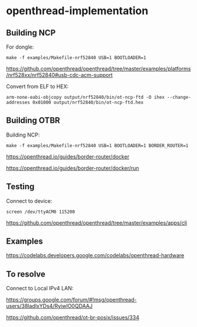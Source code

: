 # openthread-implementation

## Building NCP

For dongle:

`make -f examples/Makefile-nrf52840 USB=1 BOOTLOADER=1`

https://github.com/openthread/openthread/tree/master/examples/platforms/nrf528xx/nrf52840#usb-cdc-acm-support

Convert from ELF to HEX:

`arm-none-eabi-objcopy output/nrf52840/bin/ot-ncp-ftd -O ihex --change-addresses 0x01000 output/nrf52840/bin/ot-ncp-ftd.hex`

## Building OTBR

Building NCP:

`make -f examples/Makefile-nrf52840 USB=1 BOOTLOADER=1 BORDER_ROUTER=1`

https://openthread.io/guides/border-router/docker

https://openthread.io/guides/border-router/docker/run

## Testing

Connect to device:

`screen /dev/ttyACM0 115200`

https://github.com/openthread/openthread/tree/master/examples/apps/cli


## Examples

https://codelabs.developers.google.com/codelabs/openthread-hardware

## To resolve

Connect to Local IPv4 LAN:

https://groups.google.com/forum/#!msg/openthread-users/38ladIxYDs4/RyiwIO0QDAAJ

https://github.com/openthread/ot-br-posix/issues/334
